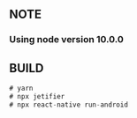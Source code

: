 ## NOTE 
<h3>Using node version 10.0.0</h3>

## BUILD

```js
# yarn
# npx jetifier
# npx react-native run-android
```

